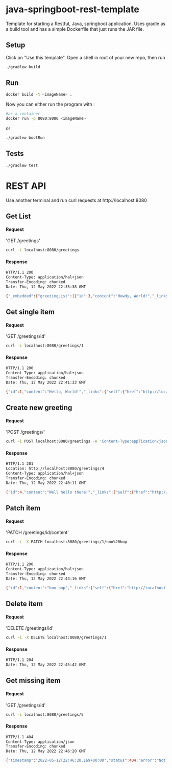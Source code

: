 # java-springboot-rest-template
Template for starting a Restful, Java, springboot application. 
Uses gradle as a build tool and has a simple Dockerfile that just runs the JAR file.
## Setup
Click on "Use this template".
Open a shell in root of your new repo, then run 
```bash
./gradlew build
```
## Run
```bash
docker build -t <imageName> .
```
Now you can either run the program with : 
```bash
#as a container
docker run -p 8080:8080 <imageName>
```
or
```bash
./gradlew bootRun
```
## Tests
```bash
./gradlew test
```
# REST API
Use another terminal and run curl requests at http://localhost:8080
## Get List
#### Request
'GET /greetings'
```bash
curl -i localhost:8080/greetings
```
#### Response
```bash
HTTP/1.1 200 
Content-Type: application/hal+json
Transfer-Encoding: chunked
Date: Thu, 12 May 2022 22:35:38 GMT

{"_embedded":{"greetingList":[{"id":3,"content":"Howdy, World!","_links":{"self":{"href":"http://localhost:8080/greetings/3?name=World"},"greetings":{"href":"http://localhost:8080/greetings?name=World"}}},{"id":2,"content":"Hola, World!","_links":{"self":{"href":"http://localhost:8080/greetings/2?name=World"},"greetings":{"href":"http://localhost:8080/greetings?name=World"}}},{"id":1,"content":"Hello, World!","_links":{"self":{"href":"http://localhost:8080/greetings/1?name=World"},"greetings":{"href":"http://localhost:8080/greetings?name=World"}}}]},"_links":{"self":{"href":"http://localhost:8080/greetings?name=World"}}}
```
## Get single item 
#### Request
'GET /greetings/id'
```bash
curl -i localhost:8080/greetings/1
```
#### Response
```bash
HTTP/1.1 200 
Content-Type: application/hal+json
Transfer-Encoding: chunked
Date: Thu, 12 May 2022 22:41:33 GMT

{"id":1,"content":"Hello, World!","_links":{"self":{"href":"http://localhost:8080/greetings/1?name=World"},"greetings":{"href":"http://localhost:8080/greetings?name=World"}}}
```
## Create new greeting 
#### Request
'POST /greetings/'
```bash
curl -i POST localhost:8080/greetings -H 'Content-Type:application/json' -d '{"id": 4, "content": "Well hello there!"}'
```
#### Response
```bash
HTTP/1.1 201 
Location: http://localhost:8080/greetings/4
Content-Type: application/hal+json
Transfer-Encoding: chunked
Date: Thu, 12 May 2022 22:40:11 GMT

{"id":4,"content":"Well hello there!","_links":{"self":{"href":"http://localhost:8080/greetings/4{?name}","templated":true},"greetings":{"href":"http://localhost:8080/greetings{?name}","templated":true}}}
```
## Patch item 
#### Request
'PATCH /greetings/id/content'
```bash
curl -i -X PATCH localhost:8080/greetings/1/boo%20bop
```
#### Response
```bash
HTTP/1.1 200 
Content-Type: application/hal+json
Transfer-Encoding: chunked
Date: Thu, 12 May 2022 22:43:16 GMT

{"id":1,"content":"boo bop","_links":{"self":{"href":"http://localhost:8080/greetings/1{?name}","templated":true},"greetings":{"href":"http://localhost:8080/greetings{?name}","templated":true}}}
```
## Delete item 
#### Request
'DELETE /greetings/id'
```bash
curl -i -X DELETE localhost:8080/greetings/1
```
#### Response
```bash
HTTP/1.1 204 
Date: Thu, 12 May 2022 22:45:42 GMT
```
## Get missing item 
#### Request
'GET /greetings/id'
```bash
curl -i localhost:8080/greetings/5
```
#### Response
```bash
HTTP/1.1 404 
Content-Type: application/json
Transfer-Encoding: chunked
Date: Thu, 12 May 2022 22:46:20 GMT

{"timestamp":"2022-05-12T22:46:20.169+00:00","status":404,"error":"Not Found","path":"/greetings/5"}
```
